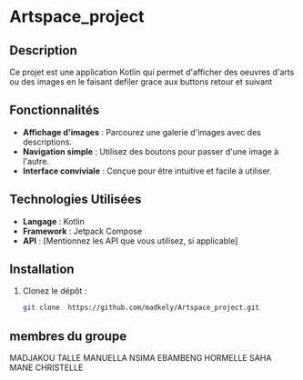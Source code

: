 # Artspace_project

## Description

Ce projet est une application Kotlin qui permet d'afficher des oeuvres d'arts ou des images en le faisant defiler grace aux buttons retour et suivant
## Fonctionnalités

- **Affichage d'images** : Parcourez une galerie d'images avec des descriptions.
- **Navigation simple** : Utilisez des boutons pour passer d'une image à l'autre.
- **Interface conviviale** : Conçue pour être intuitive et facile à utiliser.

## Technologies Utilisées

- **Langage** : Kotlin
- **Framework** : Jetpack Compose
- **API** : [Mentionnez les API que vous utilisez, si applicable]
  
## Installation

1. Clonez le dépôt :
   ```bash
   git clone  https://github.com/madkely/Artspace_project.git


  ## membres du groupe

  MADJAKOU TALLE MANUELLA
  NSIMA EBAMBENG HORMELLE
  SAHA MANE CHRISTELLE